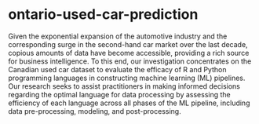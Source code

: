 # ontario-used-car-prediction

Given the exponential expansion of the automotive industry and the corresponding surge in the second-hand car market over the last decade, copious amounts of data have become accessible, providing a rich source for business intelligence. To this end, our investigation concentrates on the Canadian used car dataset to evaluate the efficacy of R and Python programming languages in constructing machine learning (ML) pipelines. Our research seeks to assist practitioners in making informed decisions regarding the optimal language for data processing by assessing the efficiency of each language across all phases of the ML pipeline, including data pre-processing, modeling, and post-processing.

